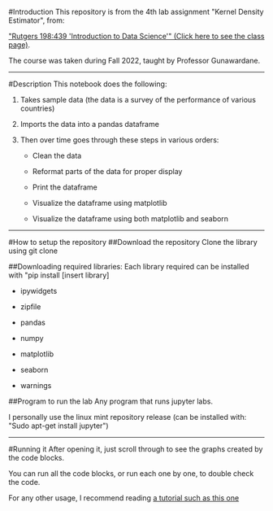 #Introduction
This repository is from the 4th lab assignment "Kernel Density Estimator", 
from: 

["Rutgers 198:439 'Introduction to Data Science'" (Click here to see the class page)]("https://www.cs.rutgers.edu/academics/undergraduate/course-synopses/course-details/01-198-439-introduction-to-data-science").

The course was taken during Fall 2022, taught by Professor Gunawardane.

---

#Description 
This notebook does the following:

1. Takes sample data (the data is a survey of the performance of various countries)

2. Imports the data into a pandas dataframe

3. Then over time goes through these steps in various orders:

	- Clean the data

	- Reformat parts of the data for proper display

	- Print the dataframe

	- Visualize the dataframe using matplotlib

	- Visualize the dataframe using both matplotlib and seaborn

---

#How to setup the repository
##Download the repository 
Clone the library using git clone

##Downloading required libraries:
Each library required can be installed with "pip install [insert library]

- ipywidgets

- zipfile

- pandas

- numpy

- matplotlib

- seaborn 

- warnings

##Program to run the lab
Any program that runs jupyter labs.

I personally use the linux mint repository release
(can be installed with: "Sudo apt-get install jupyter")

---

#Running it
After opening it, 
just scroll through to see the graphs created by the code blocks.

You can run all the code blocks, or run each one by one, 
to double check the code.

For any other usage, 
I recommend reading 
[a tutorial such as this one](https://www.dataquest.io/blog/jupyter-notebook-tutorial/) 
